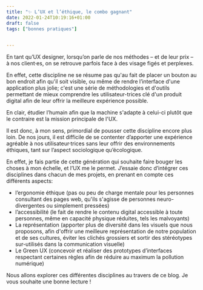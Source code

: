 ```yaml
---
title: "✨ L’UX et l’éthique, le combo gagnant"
date: 2022-01-24T10:19:16+01:00
draft: false
tags: ["bonnes pratiques"]
 

---
```


En tant qu’UX designer, lorsqu’on parle de nos méthodes – et de leur prix – à nos client·es, on se retrouve parfois face à des visage figés et perplexes.

En effet, cette discipline ne se résume pas qu'au fait de placer un bouton au bon endroit afin qu'il soit visible, ou même de rendre l’interface d'une application plus jolie; c'est une série de méthodologies et d'outils permettant de mieux comprendre les utilisateur-trices clé d'un produit digital afin de leur offrir la meilleure expérience possible. 

En clair, étudier l’humain afin que la machine s'adapte à celui-ci plutôt que le contraire est la mission principale de l'UX.

Il est donc, à mon sens, primordial de pousser cette discipline encore plus loin. De nos jours, il est difficile de se contenter d’apporter une expérience agréable à nos utilisateur·trices sans leur offrir des environnements éthiques, tant sur l’aspect sociologique qu’écologique.

En effet, je fais partie de cette génération qui souhaite faire bouger les choses à mon échelle, et l’UX me le permet. J’essaie donc d’intégrer ces disciplines dans chacun de mes projets, en prenant en compte ces différents aspects:

* l’ergonomie éthique (pas ou peu de charge mentale pour les personnes consultant des pages web, qu'ils s'agisse de personnes neuro-divergentes ou simplement pressées)
* l’accessibilité (le fait de rendre le contenu digital accessible à toute personnes, même en capacité physique réduites, tels les malvoyants)
* La représentation (apporter plus de diversité dans les visuels que nous proposons, afin d'offrir une meilleure représentation de notre population et de ses cultures, éviter les clichés grossiers et sortir des stéréotypes sur-utilisés dans la communication visuelle) 
* Le Green UX (concevoir et réaliser des prototypes d’interfaces respectant certaines règles afin de réduire au maximum la pollution numérique)

Nous allons explorer ces différentes disciplines au travers de ce blog. Je vous souhaite une bonne lecture !